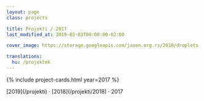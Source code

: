 ```yaml
---
layout: page
class: projects

title: Projekti / 2017
last_modified_at: 2019-02-03T00:00:00-02:00

cover_image: https://storage.googleapis.com/jasen.org.rs/2018/droplets.jpg

translations:
  hu: /projektek
---
```

{% include project-cards.html year=2017 %}

<div class="years" markdown="1">
[2019](/projekti) &middot;
[2018](/projekti/2018) &middot;
2017
</div>
